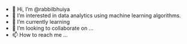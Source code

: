 - 👋 Hi, I’m @rabbilbhuiya
- 👀 I’m interested in data analytics using machine learning algorithms.
- 🌱 I’m currently learning 
- 💞️ I’m looking to collaborate on ...
- 📫 How to reach me ...

<!---
rabbilbhuiya/rabbilbhuiya is a ✨ special ✨ repository because its `README.md` (this file) appears on your GitHub profile.
You can click the Preview link to take a look at your changes.
--->
